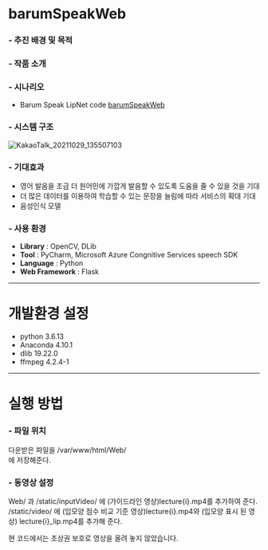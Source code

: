 # barumSpeakWeb

### - 추진 배경 및 목적

### - 작품 소개

### - 시나리오
* Barum Speak LipNet code
 <a href="https://github.com/barumSpeak/barumLipNet">barumSpeakWeb</a>

### - 시스템 구조
![KakaoTalk_20211029_135507103](https://user-images.githubusercontent.com/67499154/139378113-8ba4fa71-e1e4-4444-9f44-5d2b456625ea.jpg)

### - 기대효과
* 영어 발음을 조금 더 원어민에 가깝게 발음할 수 있도록 도움을 줄 수 있을 것을 기대
* 더 많은 데이터를 이용하여 학습할 수 있는 문장을 늘림에 따라 서비스의 확대 기대
* 음성인식 모델

### - 사용 환경
- **Library** : OpenCV, DLib
- **Tool** : PyCharm, Microsoft Azure Congnitive Services speech SDK
- **Language** : Python
- **Web Framework** : Flask

---
# 개발환경 설정
- python 3.6.13
- Anaconda 4.10.1
- dlib 19.22.0
- ffmpeg 4.2.4-1

---
# 실행 방법
### - 파일 위치
다운받은 파일을 /var/www/html/Web/<br>
에 저장해준다. <br>

### - 동영상 설정
Web/ 과 /static/inputVideo/ 에 (가이드라인 영상)lecture{i}.mp4를 추가하여 준다.
/static/video/ 에 (입모양 점수 비교 기준 영상)lecture{i}.mp4와 (입모양 표시 된 영상) lecture{i}\_lip.mp4를 추가해 준다.

현 코드에서는 초상권 보호로 영상을 올려 놓지 않았습니다.

